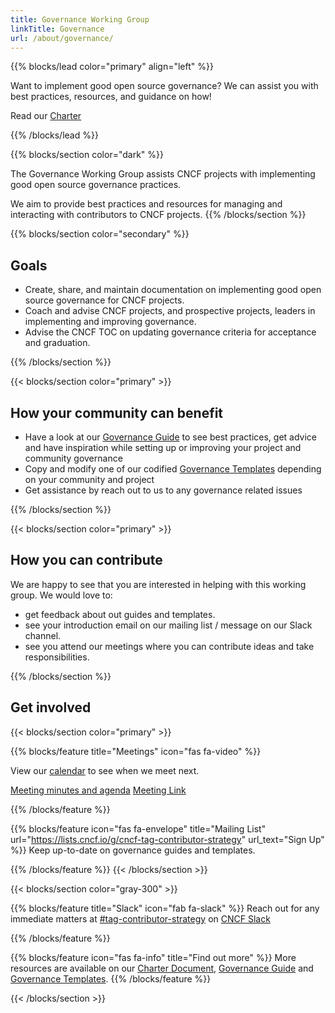 ```yaml
---
title: Governance Working Group
linkTitle: Governance
url: /about/governance/
---
```


{{% blocks/lead color="primary" align="left" %}}

Want to implement good open source governance? We can assist you with best practices, resources, and guidance on how!

Read our [Charter](https://github.com/cncf/tag-contributor-strategy/blob/main/governance/README.md)

{{% /blocks/lead %}}

<div class="section-group">

{{% blocks/section color="dark" %}}

The Governance Working Group assists CNCF projects with implementing good open source governance practices.

We aim to provide best practices and resources for managing and interacting with contributors to CNCF projects.
{{% /blocks/section %}}

</div>

<div class="section-group">

{{% blocks/section color="secondary" %}}

## Goals

<div class="text-left">

* Create, share, and maintain documentation on implementing good open source governance for CNCF projects.
* Coach and advise CNCF projects, and prospective projects, leaders in implementing and improving governance.
* Advise the CNCF TOC on updating governance criteria for acceptance and graduation.

</div>

{{% /blocks/section %}}

</div>

<div class="section-group">
{{< blocks/section color="primary" >}}

## How your community can benefit

<div class="text-left">

* Have a look at our [Governance Guide](/maintainers/governance/) to see best practices, get advice and have inspiration while setting up or improving your project and community governance
* Copy and modify one of our codified [Governance Templates](http://localhost:1313/maintainers/templates/governance-intro/) depending on your community and project
* Get assistance by reach out to us to any governance related issues

</div>

{{% /blocks/section %}}
</div>

<div class="section-group">
{{< blocks/section color="primary" >}}

## How you can contribute

<div class="text-left">

We are happy to see that you are interested in helping with this working group. We would love to:

* get feedback about out guides and templates.
* see your introduction email on our mailing list / message on our Slack channel.
* see you attend our meetings where you can contribute ideas and take responsibilities.

</div>

{{% /blocks/section %}}
</div>

<div class="section-group">

## Get involved

{{< blocks/section color="primary" >}}

{{% blocks/feature title="Meetings" icon="fas fa-video" %}}

<div>

View our [calendar](https://tockify.com/cncf.public.events/monthly?search=Governance+WG) to see when we meet next.

<a href="https://docs.google.com/document/d/1P9tQgCM6OwDHd1F8UnWuauL4KDVTMTp49_n64_w8nrs/edit#">Meeting minutes and agenda</a>
<a href="https://zoom.us/my/cncftagcontributorstrategy?pwd=TnI0WU9Eb2I1RlRWdkl1R0k1WkZXUT09">Meeting Link</a>

</div>
{{% /blocks/feature %}}

{{% blocks/feature icon="fas fa-envelope" title="Mailing List"
url="https://lists.cncf.io/g/cncf-tag-contributor-strategy" url_text="Sign Up"
%}}
Keep up-to-date on governance guides and templates.

{{% /blocks/feature %}}
{{< /blocks/section >}}

{{< blocks/section color="gray-300" >}}

{{% blocks/feature title="Slack" icon="fab fa-slack" %}}
Reach out for any immediate matters at [#tag-contributor-strategy](https://cloud-native.slack.com/archives/CT6CWS1JN) on [CNCF Slack](https://slack.cncf.io)

{{% /blocks/feature %}}

{{% blocks/feature icon="fas fa-info" title="Find out more" %}}
More resources are available on our [Charter Document](https://github.com/cncf/tag-contributor-strategy/blob/main/governance/README.md), [Governance Guide](/maintainers/governance/) and [Governance Templates](/maintainers/templates/governance-intro/).
{{% /blocks/feature %}}

{{< /blocks/section >}}

</div>
